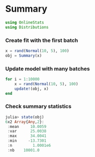 
# Summary


````julia
using OnlineStats
using Distributions
````





### Create fit with the first batch
````julia
x = rand(Normal(10, 5), 100)
obj = Summary(x)
````





### Update model with many batches
````julia
for i = 1:10000
    x = rand(Normal(10, 5), 100)
    update!(obj, x)
end
````





### Check summary statistics
````julia
julia> state(obj)
6x2 Array{Any,2}:
 :mean     10.0059  
 :var      25.0038  
 :max      34.0041  
 :min     -13.7301  
 :n         1.0001e6
 :nb    10001.0     

````


